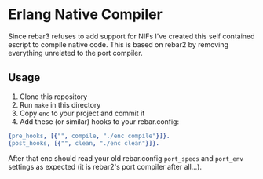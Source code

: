 # Erlang Native Compiler

Since rebar3 refuses to add support for NIFs I've created this self contained escript to compile native code. This is based on rebar2 by removing everything unrelated to the port compiler.

## Usage

1. Clone this repository
1. Run `make` in this directory
1. Copy `enc` to your project and commit it
1. Add these (or similar) hooks to your rebar.config:

```erlang
{pre_hooks, [{"", compile, "./enc compile"}]}.
{post_hooks, [{"", clean, "./enc clean"}]}.
```

After that enc should read your old rebar.config `port_specs` and `port_env` settings as expected (it is rebar2's port compiler after all...).